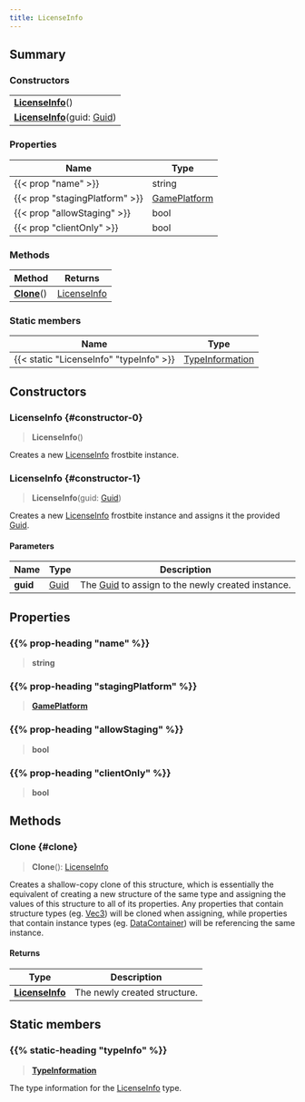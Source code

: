 ```yaml
---
title: LicenseInfo
---
```


## Summary

### Constructors

|  |
| --- |
| **[LicenseInfo](#constructor-0)**() |
| **[LicenseInfo](#constructor-1)**(guid: [Guid](/vext/ref/shared/type/guid)) |

### Properties

| Name | Type |
| ---- | ---- |
| {{< prop "name" >}} | string |
| {{< prop "stagingPlatform" >}} | [GamePlatform](/vext/ref/fb/gameplatform) |
| {{< prop "allowStaging" >}} | bool |
| {{< prop "clientOnly" >}} | bool |

### Methods

| Method | Returns |
| ------ | ------- |
| **[Clone](#clone)**() | [LicenseInfo](/vext/ref/fb/licenseinfo) |

### Static members

| Name | Type |
| ---- | ---- |
| {{< static "LicenseInfo" "typeInfo" >}} | [TypeInformation](/vext/ref/shared/type/typeinformation) |

## Constructors

### LicenseInfo {#constructor-0}

> **LicenseInfo**()

Creates a new [LicenseInfo](/vext/ref/fb/licenseinfo) frostbite instance.

### LicenseInfo {#constructor-1}

> **LicenseInfo**(guid: [Guid](/vext/ref/shared/type/guid))

Creates a new [LicenseInfo](/vext/ref/fb/licenseinfo) frostbite instance and assigns it the provided [Guid](/vext/ref/shared/type/guid).

#### Parameters

| Name | Type | Description |
| ---- | ---- | ----------- |
| **guid** | [Guid](/vext/ref/shared/type/guid) | The [Guid](/vext/ref/shared/type/guid) to assign to the newly created instance. |

## Properties

### {{% prop-heading "name" %}}

> **string**

### {{% prop-heading "stagingPlatform" %}}

> **[GamePlatform](/vext/ref/fb/gameplatform)**

### {{% prop-heading "allowStaging" %}}

> **bool**

### {{% prop-heading "clientOnly" %}}

> **bool**

## Methods

### Clone {#clone}

> **Clone**(): [LicenseInfo](/vext/ref/fb/licenseinfo)

Creates a shallow-copy clone of this structure, which is essentially the equivalent of creating a new structure of the same type and assigning the values of this structure to all of its properties. Any properties that contain structure types (eg. [Vec3](/vext/ref/shared/type/vec3)) will be cloned when assigning, while properties that contain instance types (eg. [DataContainer](/vext/ref/shared/type/datacontainer)) will be referencing the same instance.

#### Returns

| Type | Description |
| ---- | ----------- |
| **[LicenseInfo](/vext/ref/fb/licenseinfo)** | The newly created structure. |

## Static members

### {{% static-heading "typeInfo" %}}

> **[TypeInformation](/vext/ref/shared/type/typeinformation)**

The type information for the [LicenseInfo](/vext/ref/fb/licenseinfo) type.

